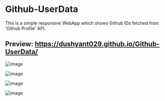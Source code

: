 # Github-UserData

This is a simple responsive WebApp which shows Github IDs fetched from 'Github Profile' API.       

## Preview: https://dushyant029.github.io/Github-UserData/

![image](https://user-images.githubusercontent.com/55031190/105529502-7d69ab80-5d0c-11eb-891d-32ca1d4232c5.png)

![image](https://user-images.githubusercontent.com/55031190/105529620-a853ff80-5d0c-11eb-8101-f8ea6d9c2d29.png)

![image](https://user-images.githubusercontent.com/55031190/105529680-bd309300-5d0c-11eb-96c4-e3ee475d77b0.png)

![image](https://user-images.githubusercontent.com/55031190/105529756-da656180-5d0c-11eb-862b-4609f58715e2.png)

